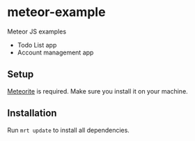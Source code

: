 meteor-example
==============

Meteor JS examples


- Todo List app
- Account management app



Setup
-----
[Meteorite](https://github.com/oortcloud/meteorite/) is required. Make sure you install it on your machine.

Installation
------------
Run `mrt update` to install all dependencies.
